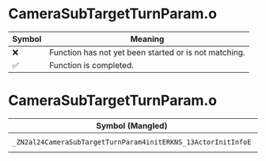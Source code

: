 # CameraSubTargetTurnParam.o
| Symbol | Meaning 
| ------------- | ------------- 
| :x: | Function has not yet been started or is not matching. 
| :white_check_mark: | Function is completed. 


# CameraSubTargetTurnParam.o
| Symbol (Mangled) | Symbol (Demangled) | Decompiled? |
| ------------- |  ------------- | ------------- |
| `_ZN2al24CameraSubTargetTurnParam4initERKNS_13ActorInitInfoE` | `al::CameraSubTargetTurnParam::init(al::ActorInitInfo const&)` | :x: |
